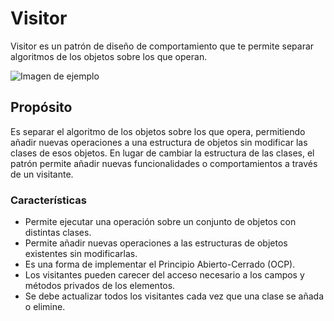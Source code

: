 # Visitor
Visitor es un patrón de diseño de comportamiento que te permite separar algoritmos de los objetos sobre los que operan.

![Imagen de ejemplo](https://reactiveprogramming.io/_next/image?url=%2Fbooks%2Fpatterns%2Fimg%2Fpatterns%2Fvisitor2.png&w=3840&q=75)

## Propósito
Es separar el algoritmo de los objetos sobre los que opera, permitiendo añadir nuevas operaciones a una estructura de objetos sin modificar las clases de esos objetos. En lugar de cambiar la estructura de las clases, el patrón permite añadir nuevas funcionalidades o comportamientos a través de un visitante.

### Características
  - Permite ejecutar una operación sobre un conjunto de objetos con distintas clases.
  - Permite añadir nuevas operaciones a las estructuras de objetos existentes sin modificarlas.
  - Es una forma de implementar el Principio Abierto-Cerrado (OCP). 
  - Los visitantes pueden carecer del acceso necesario a los campos y métodos privados de los elementos. 
  - Se debe actualizar todos los visitantes cada vez que una clase se añada o elimine.